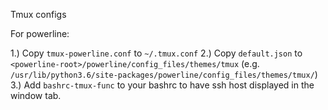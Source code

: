 Tmux configs

For powerline:

1.) Copy `tmux-powerline.conf` to `~/.tmux.conf`
2.) Copy `default.json` to `<powerline-root>/powerline/config_files/themes/tmux` (e.g. `/usr/lib/python3.6/site-packages/powerline/config_files/themes/tmux/`)
3.) Add `bashrc-tmux-func` to your bashrc to have ssh host displayed in the window tab. 
